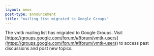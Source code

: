 ```yaml
---
layout: news
post-type: announcement
title: "mailing list migrated to Google Groups"
---
```


The vmtk mailing list has migrated to Google Groups. Visit [https://groups.google.com/forum/#!forum/vmtk-users](https://groups.google.com/forum/#!forum/vmtk-users) to access past discussions and post new topics.

<!--break-->